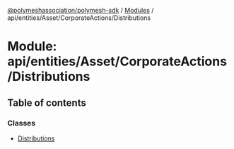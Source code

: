 [@polymeshassociation/polymesh-sdk](../README.md) / [Modules](../modules.md) / api/entities/Asset/CorporateActions/Distributions

# Module: api/entities/Asset/CorporateActions/Distributions

## Table of contents

### Classes

- [Distributions](../classes/api_entities_Asset_CorporateActions_Distributions.Distributions.md)
